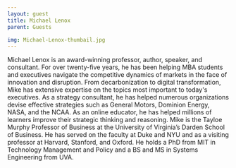 ```yaml
---
layout: guest
title: Michael Lenox
parent: Guests

img: Michael-Lenox-thumbail.jpg
---
```





Michael Lenox is an award-winning professor, author, speaker, and consultant. For over twenty-five years, he has been helping MBA students and executives navigate the competitive dynamics of markets in the face of innovation and disruption. From decarbonization to digital transformation, Mike has extensive expertise on the topics most important to today&#39;s executives. As a strategy consultant, he has helped numerous organizations devise effective strategies such as General Motors, Dominion Energy, NASA, and the NCAA. As an online educator, he has helped millions of learners improve their strategic thinking and reasoning. Mike is the Tayloe Murphy Professor of Business at the University of Virginia’s Darden School of Business. He has served on the faculty at Duke and NYU and as a visiting professor at Harvard, Stanford, and Oxford. He holds a PhD from MIT in Technology Management and Policy and a BS and MS in Systems Engineering from UVA.



